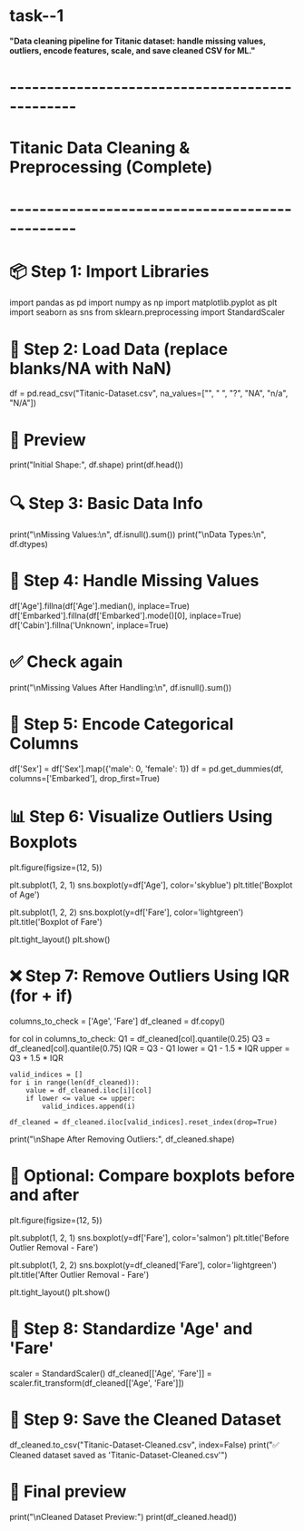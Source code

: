 # task--1
**"Data cleaning pipeline for Titanic dataset: handle missing values, outliers, encode features, scale, and save cleaned CSV for ML."**
# -----------------------------------------------
# Titanic Data Cleaning & Preprocessing (Complete)
# -----------------------------------------------

# 📦 Step 1: Import Libraries
import pandas as pd
import numpy as np
import matplotlib.pyplot as plt
import seaborn as sns
from sklearn.preprocessing import StandardScaler

# 📁 Step 2: Load Data (replace blanks/NA with NaN)
df = pd.read_csv("Titanic-Dataset.csv", na_values=["", " ", "?", "NA", "n/a", "N/A"])

# 👀 Preview
print("Initial Shape:", df.shape)
print(df.head())

# 🔍 Step 3: Basic Data Info
print("\nMissing Values:\n", df.isnull().sum())
print("\nData Types:\n", df.dtypes)

# 🧼 Step 4: Handle Missing Values
df['Age'].fillna(df['Age'].median(), inplace=True)
df['Embarked'].fillna(df['Embarked'].mode()[0], inplace=True)
df['Cabin'].fillna('Unknown', inplace=True)

# ✅ Check again
print("\nMissing Values After Handling:\n", df.isnull().sum())

# 🔄 Step 5: Encode Categorical Columns
df['Sex'] = df['Sex'].map({'male': 0, 'female': 1})
df = pd.get_dummies(df, columns=['Embarked'], drop_first=True)

# 📊 Step 6: Visualize Outliers Using Boxplots
plt.figure(figsize=(12, 5))

plt.subplot(1, 2, 1)
sns.boxplot(y=df['Age'], color='skyblue')
plt.title('Boxplot of Age')

plt.subplot(1, 2, 2)
sns.boxplot(y=df['Fare'], color='lightgreen')
plt.title('Boxplot of Fare')

plt.tight_layout()
plt.show()

# ❌ Step 7: Remove Outliers Using IQR (for + if)
columns_to_check = ['Age', 'Fare']
df_cleaned = df.copy()

for col in columns_to_check:
    Q1 = df_cleaned[col].quantile(0.25)
    Q3 = df_cleaned[col].quantile(0.75)
    IQR = Q3 - Q1
    lower = Q1 - 1.5 * IQR
    upper = Q3 + 1.5 * IQR

    valid_indices = []
    for i in range(len(df_cleaned)):
        value = df_cleaned.iloc[i][col]
        if lower <= value <= upper:
            valid_indices.append(i)

    df_cleaned = df_cleaned.iloc[valid_indices].reset_index(drop=True)

print("\nShape After Removing Outliers:", df_cleaned.shape)

# 🎨 Optional: Compare boxplots before and after
plt.figure(figsize=(12, 5))

plt.subplot(1, 2, 1)
sns.boxplot(y=df['Fare'], color='salmon')
plt.title('Before Outlier Removal - Fare')

plt.subplot(1, 2, 2)
sns.boxplot(y=df_cleaned['Fare'], color='lightgreen')
plt.title('After Outlier Removal - Fare')

plt.tight_layout()
plt.show()

# 📏 Step 8: Standardize 'Age' and 'Fare'
scaler = StandardScaler()
df_cleaned[['Age', 'Fare']] = scaler.fit_transform(df_cleaned[['Age', 'Fare']])

# 💾 Step 9: Save the Cleaned Dataset
df_cleaned.to_csv("Titanic-Dataset-Cleaned.csv", index=False)
print("✅ Cleaned dataset saved as 'Titanic-Dataset-Cleaned.csv'")

# 🧪 Final preview
print("\nCleaned Dataset Preview:")
print(df_cleaned.head())
